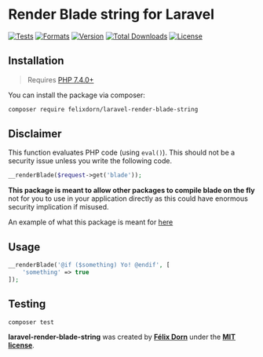 # Render Blade string for Laravel

[![Tests](https://github.com/felixdorn/laravel-render-blade-string/actions/workflows/tests.yml/badge.svg?branch=master)](https://github.com/felixdorn/laravel-render-blade-string/actions/workflows/tests.yml)
[![Formats](https://github.com/felixdorn/laravel-render-blade-string/actions/workflows/formats.yml/badge.svg?branch=master)](https://github.com/felixdorn/laravel-render-blade-string/actions/workflows/formats.yml)
[![Version](https://poser.pugx.org/felixdorn/laravel-render-blade-string/version)](//packagist.org/packages/felixdorn/laravel-render-blade-string)
[![Total Downloads](https://poser.pugx.org/felixdorn/laravel-render-blade-string/downloads)](//packagist.org/packages/felixdorn/laravel-render-blade-string)
[![License](https://poser.pugx.org/felixdorn/laravel-render-blade-string/license)](//packagist.org/packages/felixdorn/laravel-render-blade-string)

## Installation

> Requires [PHP 7.4.0+](https://php.net/releases)

You can install the package via composer:

```bash
composer require felixdorn/laravel-render-blade-string
```

## Disclaimer

This function evaluates PHP code (using `eval()`). This should not be a security issue unless you write the following
code.

```php
__renderBlade($request->get('blade'));
```

**This package is meant to allow other packages to compile blade on the fly** not for you to use in your application
directly as this could have enormous security implication if misused.

An example of what this package is meant for [here](https://github.com/laravel-honda/pushed-resources/blob/master/src/Resources/Blade.php)

## Usage

```php
__renderBlade('@if ($something) Yo! @endif', [
    'something' => true
]);
```

## Testing

```bash
composer test
```

**laravel-render-blade-string** was created by **[Félix Dorn](https://twitter.com/afelixdorn)** under
the **[MIT license](https://opensource.org/licenses/MIT)**.
